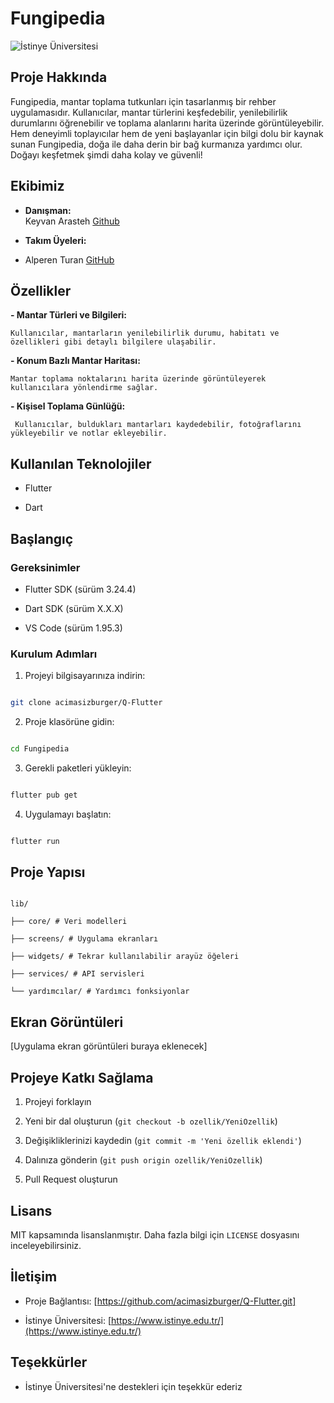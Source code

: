 
# Fungipedia

  

![İstinye Üniversitesi](https://www.unitededucation.com/linklogoch/istinye-university-logo.png)

  

## Proje Hakkında

Fungipedia, mantar toplama tutkunları için tasarlanmış bir rehber uygulamasıdır. Kullanıcılar, mantar türlerini keşfedebilir, yenilebilirlik durumlarını öğrenebilir ve toplama alanlarını harita üzerinde görüntüleyebilir. Hem deneyimli toplayıcılar hem de yeni başlayanlar için bilgi dolu bir kaynak sunan Fungipedia, doğa ile daha derin bir bağ kurmanıza yardımcı olur. Doğayı keşfetmek şimdi daha kolay ve güvenli!

  

## Ekibimiz

-  **Danışman:**  
Keyvan Arasteh [Github](https://github.com/keyvanarasteh)


-  **Takım Üyeleri:**

- Alperen Turan [GitHub](https://github.com/acimasizburger)

  

## Özellikler

**- Mantar Türleri ve Bilgileri:**

	Kullanıcılar, mantarların yenilebilirlik durumu, habitatı ve özellikleri gibi detaylı bilgilere ulaşabilir.
**- Konum Bazlı Mantar Haritası:**

	Mantar toplama noktalarını harita üzerinde görüntüleyerek kullanıcılara yönlendirme sağlar.
**- Kişisel Toplama Günlüğü:**

	 Kullanıcılar, buldukları mantarları kaydedebilir, fotoğraflarını yükleyebilir ve notlar ekleyebilir.
## Kullanılan Teknolojiler

- Flutter

- Dart

## Başlangıç

  

### Gereksinimler

- Flutter SDK (sürüm 3.24.4)

- Dart SDK (sürüm X.X.X)

- VS Code (sürüm 1.95.3)

  

### Kurulum Adımları

1. Projeyi bilgisayarınıza indirin:

```bash

git clone acimasizburger/Q-Flutter

```

  

2. Proje klasörüne gidin:

```bash

cd Fungipedia

```

  

3. Gerekli paketleri yükleyin:

```bash

flutter pub get

```

  

4. Uygulamayı başlatın:

```bash

flutter run

```

  

## Proje Yapısı

```

lib/

├── core/ # Veri modelleri

├── screens/ # Uygulama ekranları

├── widgets/ # Tekrar kullanılabilir arayüz öğeleri

├── services/ # API servisleri

└── yardımcılar/ # Yardımcı fonksiyonlar

```

  

## Ekran Görüntüleri

[Uygulama ekran görüntüleri buraya eklenecek]

  

## Projeye Katkı Sağlama

1. Projeyi forklayın

2. Yeni bir dal oluşturun (`git checkout -b ozellik/YeniOzellik`)

3. Değişikliklerinizi kaydedin (`git commit -m 'Yeni özellik eklendi'`)

4. Dalınıza gönderin (`git push origin ozellik/YeniOzellik`)

5. Pull Request oluşturun

  

## Lisans

MIT kapsamında lisanslanmıştır. Daha fazla bilgi için `LICENSE` dosyasını inceleyebilirsiniz.

  

## İletişim

- Proje Bağlantısı: [https://github.com/acimasizburger/Q-Flutter.git]

- İstinye Üniversitesi: [https://www.istinye.edu.tr/](https://www.istinye.edu.tr/)

  

## Teşekkürler

- İstinye Üniversitesi'ne destekleri için teşekkür ederiz